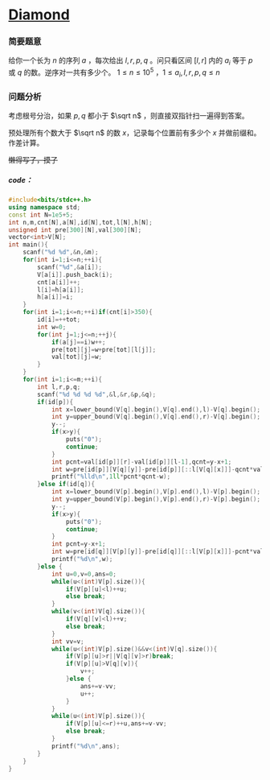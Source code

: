 # [Diamond](https://codeforces.com/gym/105173/problem/G)
### 简要题意
给你一个长为 $n$ 的序列 $a$ ，每次给出 $l,r,p,q$ 。问只看区间 $[l,r]$ 内的 $a_i$ 等于 $p$ 或 $q$ 的数。逆序对一共有多少个。
$1 \le n \le 10^5$ ，$1 \le a_i,l,r,p,q \le n$
### 问题分析
考虑根号分治，如果 $p,q$ 都小于 $\sqrt n$  ，则直接双指针扫一遍得到答案。

预处理所有个数大于 $\sqrt n$ 的数 $x$，记录每个位置前有多少个 $x$ 并做前缀和。作差计算。

~~懒得写了，摸了~~
##### code：
```cpp
#include<bits/stdc++.h>
using namespace std;
const int N=1e5+5;
int n,m,cnt[N],a[N],id[N],tot,l[N],h[N];
unsigned int pre[300][N],val[300][N];
vector<int>V[N];
int main(){
	scanf("%d %d",&n,&m);
	for(int i=1;i<=n;++i){
		scanf("%d",&a[i]);
		V[a[i]].push_back(i);
		cnt[a[i]]++;
		l[i]=h[a[i]];
		h[a[i]]=i;
	}
	for(int i=1;i<=n;++i)if(cnt[i]>350){
		id[i]=++tot;
		int w=0;
		for(int j=1;j<=n;++j){
			if(a[j]==i)w++;
			pre[tot][j]=w+pre[tot][l[j]];
			val[tot][j]=w;
		}
	}
	for(int i=1;i<=m;++i){
		int l,r,p,q;
		scanf("%d %d %d %d",&l,&r,&p,&q);
		if(id[p]){
			int x=lower_bound(V[q].begin(),V[q].end(),l)-V[q].begin();
			int y=upper_bound(V[q].begin(),V[q].end(),r)-V[q].begin();
			y--;
			if(x>y){
				puts("0");
				continue;
			}
			int pcnt=val[id[p]][r]-val[id[p]][l-1],qcnt=y-x+1;
			int w=pre[id[p]][V[q][y]]-pre[id[p]][::l[V[q][x]]]-qcnt*val[id[p]][l-1];
			printf("%lld\n",1ll*pcnt*qcnt-w);
		}else if(id[q]){
			int x=lower_bound(V[p].begin(),V[p].end(),l)-V[p].begin();
			int y=upper_bound(V[p].begin(),V[p].end(),r)-V[p].begin();
			y--;
			if(x>y){
				puts("0");
				continue;
			}
			int pcnt=y-x+1;
			int w=pre[id[q]][V[p][y]]-pre[id[q]][::l[V[p][x]]]-pcnt*val[id[q]][l-1];
			printf("%d\n",w);
		}else {
			int u=0,v=0,ans=0;
			while(u<(int)V[p].size()){
				if(V[p][u]<l)++u;
				else break;
			}
			while(v<(int)V[q].size()){
				if(V[q][v]<l)++v;
				else break;
			}
			int vv=v;
			while(u<(int)V[p].size()&&v<(int)V[q].size()){
				if(V[p][u]>r||V[q][v]>r)break;
				if(V[p][u]>V[q][v]){
					v++;
				}else {
					ans+=v-vv;
					u++;
				}	
			}
			while(u<(int)V[p].size()){
				if(V[p][u]<=r)++u,ans+=v-vv;
				else break;
			}
			printf("%d\n",ans);
		}
	}
}
```